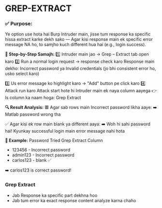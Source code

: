 # GREP-EXTRACT

### ✅ Purpose:
Ye option use hota hai Burp Intruder main, jisse tum response ka specific hissa extract karke dekh sako —
Agar kisi response main ek specific error message NA ho, to samjho kuch different hua hai (e.g., login success).

**👣 Step-by-Step Samajh:**
1️⃣ Intruder main jao → Grep – Extract tab open karo
2️⃣ Run a normal login request → response check karo
Response main dekho:
Incorrect password ya Invalid credentials
(jo bhi consistent error ho, usko select karo)

3️⃣ Us error message ko highlight karo → "Add" button pe click karo
4️⃣ Attack run karo
Attack start hote hi Intruder main ek naya column aayega
👉 Is column ka naam hoga: Grep Extract

**🔍 Result Analysis:**
🟥 Agar sab rows main Incorrect password likha aaye:
➡️ Matlab password wrong tha

✅ Agar kisi ek row main blank ya different aaya:
➡️ Woh hi sahi password hai!
Kyunkay successful login main error message nahi hota

**📌 Example:**
Password Tried	Grep Extract Column
- 123456 - Incorrect password
- admin123	- Incorrect password
- carlos123	- blank ✅

➡️ carlos123 is correct password!

### Grep Extract
- Jab Response ka specific part dekhna hoo
- Jab tum error ka exact response content analyze karna chaho
